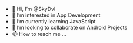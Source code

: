 - 👋 Hi, I’m @SkyDvl
- 👀 I’m interested in App Development
- 🌱 I’m currently learning JavaScript
- 💞️ I’m looking to collaborate on Android Projects
- 📫 How to reach me ...

<!---
SkyDvl/SkyDvl is a ✨ special ✨ repository because its `README.md` (this file) appears on your GitHub profile.
You can click the Preview link to take a look at your changes.
--->
